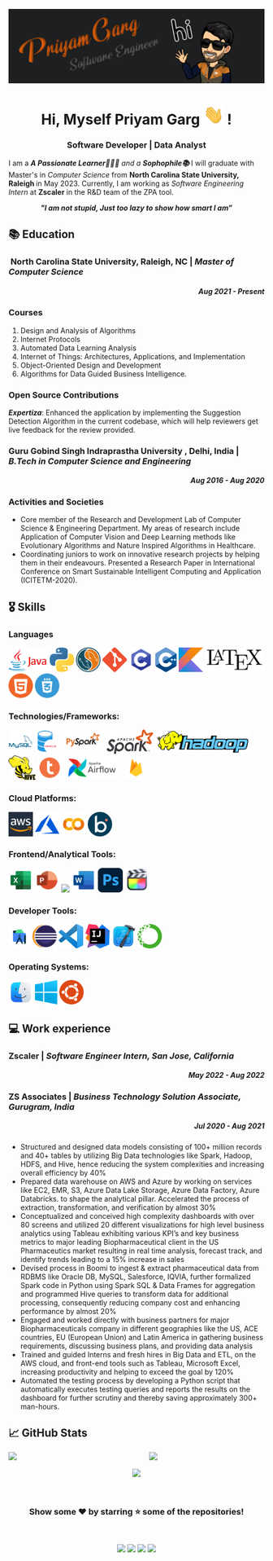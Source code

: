 [![Header](/assets/Header_Main.png)](https://github.com/gargpriyam21)

<h1 align="center">Hi, Myself Priyam Garg <img src="https://raw.githubusercontent.com/ABSphreak/ABSphreak/master/gifs/Hi.gif" width="40"> ! </h1>

<h3 align="center">Software Developer | Data Analyst </h3>

<p>
I am a <em><b><i align="center">A Passionate Learner</b>👨🏻‍💻 and a <b>Sophophile📚 </i></b></em> I will graduate with Master's in <em>Computer Science</em> from <b>North Carolina State University, Raleigh </b> in May 2023. Currently, I am working as <em>Software Engineering Intern</em> at <b>Zscaler</b> in the R&D team of the ZPA tool.
</p>

<p align="center">
    <b><i align="center">"I am not stupid, Just too lazy to show how smart I am”</i></b>
</p>

## 📚 Education
<h3> <Image> <b>North Carolina State University, Raleigh, NC </b> | <em> Master of Computer Science</em> </h3> 
<h5> <p align="right"> Aug 2021 - Present</p> </h5>

### Courses
1. Design and Analysis of Algorithms
2. Internet Protocols
3. Automated Data Learning Analysis
4. Internet of Things: Architectures, Applications, and Implementation
5. Object-Oriented Design and Development
6. Algorithms for Data Guided Business Intelligence.

### Open Source Contributions
***Expertiza***: Enhanced the application by implementing the Suggestion Detection Algorithm in the current codebase, which will help reviewers get live feedback for the review provided.

<h3> <b>Guru Gobind Singh Indraprastha University , Delhi, India </b> | <em> B.Tech in Computer Science and Engineering</em> </h3> 
<h5> <p align="right"> Aug 2016 - Aug 2020</p> </h5>

###  Activities and Societies 
- Core member of the Research and Development Lab of Computer Science & Engineering Department. My areas of research include Application of Computer Vision and Deep Learning methods like Evolutionary Algorithms and Nature Inspired Algorithms in Healthcare.
- Coordinating juniors to work on innovative research projects by helping them in their endeavours. 
Presented a Research Paper in International Conference on Smart Sustainable Intelligent Computing and Application (ICITETM-2020).

## 🎖 Skills
### Languages
<img src="./icons/java.png" height="48">  <img src="./icons/python.png" height="48">  <img src="./icons/sql.png" height="48"> <img src="./icons/git.png" height="48">  <img src="./icons/c.png" height="48"> <img src="./icons/c++.png" height="48">  <img src="./icons/kotlin.png" height="48"> <img src="./icons/latex.png" height="48"> <img src="./icons/html.png" height="48"> <img src="./icons/css.png" height="48">

### Technologies/Frameworks:
<img src="./icons/mysql.png" height="48"> <img src="./icons/oracledb.png" height="48"> <img src="./icons/pyspark.jpeg" height="48"> <img src="./icons/apache_spark.png" height="48"> <img src="./icons/hadoop.png" height="48"> <img src="./icons/hive.svg" height="48"> <img src="./icons/teradata.png" height="48">  <img src="./icons/airflow.png" height="48"> <img src="./icons/firebase.png" height="48">

### Cloud Platforms:
<img src="./icons/aws.png" height="48">  <img src="./icons/azure.png" height="48"> <img src="./icons/colab.png" height="48"> <img src="./icons/boomi.png" height="48">

### Frontend/Analytical Tools:
<img src="./icons/excel.png" height="48"> <img src="./icons/powerpoint.png" height="48"> <img src="./icons/tableau.png" height="48"> <img src="./icons/word.png" height="48"> <img src="./icons/photoshop.png" height="48"> <img src="./icons/finalcutpro.png" height="48">

### Developer Tools:
<img src="./icons/android_studio.png" height="48"> <img src="./icons/eclipse.png" height="48"> <img src="./icons/vscode.png" height="48"> <img src="./icons/idea.png" height="48"> <img src="./icons/xcode.png" height="48"> <img src="./icons/anaconda.png" height="48"> 

### Operating Systems:
<img src="./icons/macOS.png" height="48"> <img src="./icons/windows.png" height="48"> <img src="./icons/ubuntu.png" height="48"> 


## 💻 Work experience

<h3> <b> Zscaler </b> | <em> Software Engineer Intern, San Jose, California </em> </h3> 
<h5> <p align="right"> May 2022 - Aug 2022 </p> </h5>

<h3> <b> ZS Associates </b> | <em> Business Technology Solution Associate, Gurugram, India </em> </h3> 
<h5> <p align="right"> Jul 2020 - Aug 2021 </p> </h5>

- Structured and designed data models consisting of 100+ million records and 40+ tables by utilizing Big Data technologies like Spark, Hadoop, HDFS, and Hive, hence reducing the system complexities and increasing overall efficiency by 40%
- Prepared data warehouse on AWS and Azure by working on services like EC2, EMR, S3, Azure Data Lake Storage, Azure Data Factory, Azure Databricks. to shape the analytical pillar. Accelerated the process of extraction, transformation, and verification by almost 30%
- Conceptualized and conceived high complexity dashboards with over 80 screens and utilized 20 different visualizations for high level business analytics using Tableau exhibiting various KPI’s and key business metrics to major leading Biopharmaceutical client in the US Pharmaceutics market resulting in real time analysis, forecast track, and identify trends leading to a 15% increase in sales
- Devised process in Boomi to ingest & extract pharmaceutical data from RDBMS like Oracle DB, MySQL, Salesforce, IQVIA, further formalized Spark code in Python using Spark SQL & Data Frames for aggregation and programmed Hive queries to transform data for additional processing, consequently reducing company cost and enhancing performance by almost 20%
- Engaged and worked directly with business partners for major Biopharmaceuticals company in different geographies like the US, ACE countries, EU (European Union) and Latin America in gathering business requirements, discussing business plans, and providing data analysis
- Trained and guided Interns and fresh hires in Big Data and ETL, on the AWS cloud, and front-end tools such as Tableau, Microsoft Excel, increasing productivity and helping to exceed the goal by 120%
- Automated the testing process by developing a Python script that automatically executes testing queries and reports the results on the dashboard for further scrutiny and thereby saving approximately 300+ man-hours.

## &#x1f4c8; GitHub Stats

<img  src="https://github-readme-stats.vercel.app/api?username=gargpriyam21&show_icons=true&hide_border=true&bg_color=1d1f21&title_color=E0610E&text_color=666666&icon_color=E0610E" width="45%" align="right" >

<img  src="https://github-readme-streak-stats.herokuapp.com?user=gargpriyam21&theme=dark&hide_border=true&background=1D1F21&stroke=E0610E&ring=E0610E&fire=DD2727&currStreakNum=666666&sideNums=666666&currStreakLabel=E0610E&sideLabels=E0610E&dates=666666" width="45%" >

<br>
  
<p align="center">
  <img  src="https://github-readme-stats.vercel.app/api/top-langs/?username=gargpriyam21&exclude_repo=Projects_Android2017FallPitampura,Android2017FallPitampura,games,acmws-2020-pyspark,coding-interview-university,Problems&hide_border=true&layout=compact&bg_color=1d1f21&title_color=E0610E&text_color=666666&icon_color=E0610E&langs_count=8" width="45%" >
</p>

<br>

<div align="center">

### Show some ❤️ by starring ⭐ some of the repositories!

<br>
  
[<img src="https://img.shields.io/badge/linkedin-%230077B5.svg?&style=for-the-badge&logo=linkedin&logoColor=white">](https://www.linkedin.com/in/priyamgarg21/)
[<img src="https://img.shields.io/badge/instagram-%23E4405F.svg?&style=for-the-badge&logo=instagram&logoColor=white">](https://www.instagram.com/priyamgarg21/)
[<img src="https://img.shields.io/badge/facebook-%231877F2.svg?&style=for-the-badge&logo=facebook&logoColor=white">](https://www.facebook.com/priyamgarg21)
[<img src="https://img.shields.io/badge/Twitter-1DA1F2?style=for-the-badge&logo=twitter&logoColor=white">](https://twitter.com/priyamgarg21)

</div>


<!--
**gargpriyam21/gargpriyam21** is a ✨ _special_ ✨ repository because its `README.md` (this file) appears on your GitHub profile.

Here are some ideas to get you started:

- 🔭 I’m currently working on ...
- 🌱 I’m currently learning ...
- 👯 I’m looking to collaborate on ...
- 🤔 I’m looking for help with ...
- 💬 Ask me about ...
- 📫 How to reach me: ...
- 😄 Pronouns: ...
- ⚡ Fun fact: ...
-->
